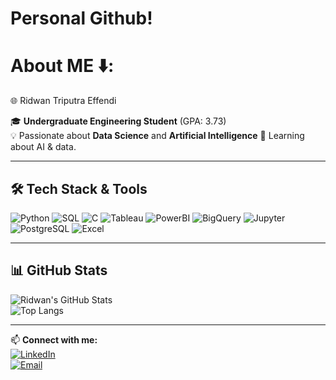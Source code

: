 # Personal Github!

# About ME ⬇️:

🌐 Ridwan Triputra Effendi

🎓 **Undergraduate Engineering Student** (GPA: 3.73)  
💡 Passionate about **Data Science** and **Artificial Intelligence**
🚀 Learning about AI & data.

---

## 🛠️ Tech Stack & Tools
![Python](https://img.shields.io/badge/Python-3776AB?logo=python&logoColor=white)
![SQL](https://img.shields.io/badge/SQL-336791?logo=postgresql&logoColor=white)
![C](https://img.shields.io/badge/C-00599C?logo=c&logoColor=white)
![Tableau](https://img.shields.io/badge/Tableau-E97627?logo=tableau&logoColor=white)
![PowerBI](https://img.shields.io/badge/PowerBI-F2C811?logo=powerbi&logoColor=black)
![BigQuery](https://img.shields.io/badge/BigQuery-669DF6?logo=googlebigquery&logoColor=white)
![Jupyter](https://img.shields.io/badge/Jupyter-F37626?logo=jupyter&logoColor=white)
![PostgreSQL](https://img.shields.io/badge/PostgreSQL-336791?logo=postgresql&logoColor=white)
![Excel](https://img.shields.io/badge/Excel-217346?logo=microsoftexcel&logoColor=white)

---

## 📊 GitHub Stats
![Ridwan's GitHub Stats](https://github-readme-stats.vercel.app/api?username=your-github-username&show_icons=true&theme=radical)  
![Top Langs](https://github-readme-stats.vercel.app/api/top-langs/?username=your-github-username&layout=compact&theme=radical)

---

📫 **Connect with me:**  
[![LinkedIn](https://img.shields.io/badge/LinkedIn-0A66C2?logo=linkedin&logoColor=white)](https://www.linkedin.com/in/ridwan-triputra-effendi)  
[![Email](https://img.shields.io/badge/Email-D14836?logo=gmail&logoColor=white)](mailto:ridwantriputraeffendi@gmail.com)

